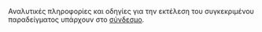 Αναλυτικές πληροφορίες και οδηγίες για την εκτέλεση του συγκεκριμένου παραδείγματος υπάρχουν στο [σύνδεσμο](../../../docs/emergency.md).
